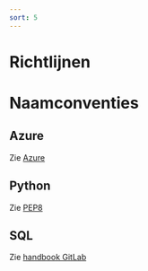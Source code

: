 ```yaml
---
sort: 5
---
```


# Richtlijnen

# Naamconventies
## Azure
Zie [Azure](conventies/azure.md)
## Python
Zie [PEP8](https://pep8.org/)
## SQL
Zie [handbook GitLab](https://about.gitlab.com/handbook/business-technology/data-team/platform/sql-style-guide/)
